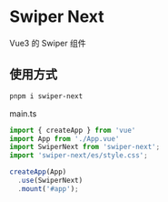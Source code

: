 # Swiper Next

Vue3 的 Swiper 组件

## 使用方式

```bash
pnpm i swiper-next
```

main.ts

```ts
import { createApp } from 'vue'
import App from './App.vue'
import SwiperNext from 'swiper-next';
import 'swiper-next/es/style.css';

createApp(App)
  .use(SwiperNext)
  .mount('#app');
```